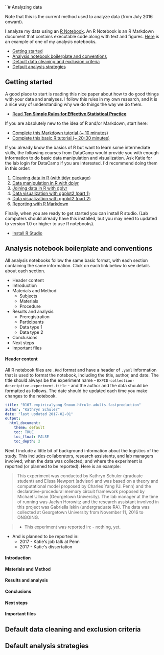``# Analyzing data 

Note that this is the current method used to analyze data (from July 2016 onward).

I analyze my data using an [R Notebook](http://rmarkdown.rstudio.com/). An R Notebook is an R Markdown document that contains executable code along with text and figures. [Here](https://www.dropbox.com/home/Research/summaries?preview=0010-srt-pilot.html) is an example of one of my analysis notebooks.

- [Getting started](#getting-started)
- [Analysis notebook boilerplate and conventions](#analysis-notebook-conventions)
- [Default data cleaning and exclusion criteria](#default-data-cleaning-and-exclusion-criteria)
- [Default analysis strategies](#default-analysis-strategies)


## Getting started

A good place to start is reading this nice paper about how to do good things with your data and analyses. I follow this rules in my own research, and it is a nice way of understanding why we do things the way we do them.

- [Read **Ten Simple Rules for Effective Statistical Practice**](https://www.dropbox.com/s/v1u7r3ul0e6ur2b/2016-ten-simple-rules-stats.pdf?dl=0)

If you are absolutely new to the idea of R and/or Markdown, start here:

- [Complete this Markdown tutorial (~ 10 minutes)](http://www.markdowntutorial.com)
- [Complete this basic R tutorial (~ 20-30 minutes)](http://tryr.codeschool.com)

If you already know the basics of R but want to learn some intermediate skills, the following courses from DataCamp would provide you with enough information to do basic data manipulation and visualization.  Ask Katie for the lab login for DataCamp if you are interested.  I'd recommend doing them in this order:

1. [Cleaning data in R (with tidyr package)](https://www.datacamp.com/courses/cleaning-data-in-r)
2. [Data manipulation in R with dplyr](https://www.datacamp.com/courses/dplyr-data-manipulation-r-tutorial)
3. [Joining data in R with dplyr](https://www.datacamp.com/courses/joining-data-in-r-with-dplyr)
4. [Data visualization with ggplot2 (part 1)](https://www.datacamp.com/courses/data-visualization-with-ggplot2-1)
5. [Data visualization with ggplot2 (part 2)](https://www.datacamp.com/courses/data-visualization-with-ggplot2-2)
6. [Reporting with R Markdown](https://www.datacamp.com/courses/reporting-with-r-markdown)

Finally, when you are ready to get started you can install R studio. (Lab computers should already have this installed, but you may need to updated to version 1.0 or higher to use R notebooks).

- [Install R Studio](https://www.rstudio.com/products/rstudio/download/)

## Analysis notebook boilerplate and conventions

All analysis notebooks follow the same basic format, with each section containing the same information.  Click on each link below to see details about each section.

- Header content
- Introduction
- Materials and Method
    - Subjects
    - Materials
    - Procedure
- Results and analysis
    - Preregistration
    - Participants
    - Data type 1
    - Data type 2
- Conclusions
- Next steps
- Important files

#### Header content

All R notebook files are `.Rmd` format and have a header of `.yaml` information that is used to format the notebook, including the title, author, and date.  The title should always be the experiment name - `EXPID-collection-descriptive-experiment-title` - and the author and the data should be formatted as follows.  The date should be updated each time you make changes to the notebook.

```yaml
title: "0167-empiricalyang-9noun-hfrule-adults-fastproduction"
author: "Kathryn Schuler"
date: "last updated 2017-02-01"
output: 
  html_document:
    theme: default
    toc: TRUE
    toc_float: FALSE
    toc_depth: 2
```

Next I include a little bit of background information about the logistics of the study.  This includes collaborators, research assistants, and lab managers involved; when the data was collected; and where the experiment is reported (or planned to be reported).  Here is an example:

>This experiment was conducted by Kathryn Schuler (graduate student) and Elissa Newport (advisor) and was based on a theory and computational model proposed by Charles Yang (U. Penn) and the declarative-procedural memory circuit framework proposed by Michael Ullman (Georgetown University). The lab manager at the time of running was Jaclyn Horowitz and the research assistant involved in this project was Gabriella Iskin (undergraduate RA).  The data was collected at Georgetown University from November 11, 2016 to ONGOING.

>- This experiment was reported in:
    - nothing, yet.
- And is planned to be reported in:
    - 2017 - Katie's job talk at Penn
    - 2017 - Katie's dissertation

#### Introduction
#### Materials and Method
#### Results and analysis
#### Conclusions
#### Next steps
#### Important files





## Default data cleaning and exclusion criteria
## Default analysis strategies

